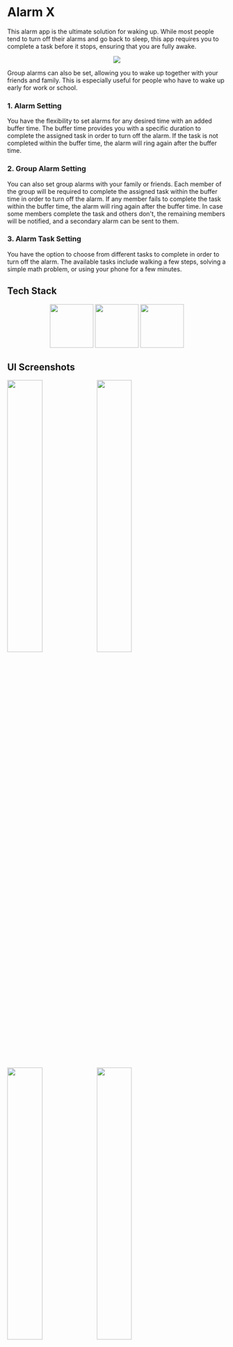 # Alarm X

This alarm app is the ultimate solution for waking up. While most people tend to turn off their alarms and go back to sleep, this app requires you to complete a task before it stops, ensuring that you are fully awake.

<p align="center">
<img src='https://media.tenor.com/XFu5B9-91t8AAAAM/sleeping-wake-up.gif'>
</p>

Group alarms can also be set, allowing you to wake up together with your friends and family. This is especially useful for people who have to wake up early for work or school.

### 1. Alarm Setting <br>
You have the flexibility to set alarms for any desired time with an added buffer time. The buffer time provides you with a specific duration to complete the assigned task in order to turn off the alarm. If the task is not completed within the buffer time, the alarm will ring again after the buffer time.

### 2. Group Alarm Setting <br>
You can also set group alarms with your family or friends. Each member of the group will be required to complete the assigned task within the buffer time in order to turn off the alarm. If any member fails to complete the task within the buffer time, the alarm will ring again after the buffer time. In case some members complete the task and others don't, the remaining members will be notified, and a secondary alarm can be sent to them.

### 3. Alarm Task Setting <br>
You have the option to choose from different tasks to complete in order to turn off the alarm. The available tasks include walking a few steps, solving a simple math problem, or using your phone for a few minutes.

## Tech Stack

<p align="center">
<img src="https://i.imgur.com/I6FNCiK.png" width="100" height="100" ></img>
<img src="https://i.imgur.com/QEzASqR.png" width="100" height="100" ></img>
<img src="https://www.gameartguppy.com/wp-content/uploads/2019/04/mascot_firebase-logo.png" height="100" width="100"></img>
</p>

## UI Screenshots

<div style="display:flex justify-content:center">
    <img src="https://www.linkpicture.com/q/WhatsApp-Image-2023-04-16-at-11.59.19-AM-1.jpeg" style="width:40%">
    <img src="https://www.linkpicture.com/q/WhatsApp-Image-2023-04-16-at-11.59.18-AM.jpeg" style="width:40%">
</div>
<br>
<div style="display:flex justify-content:center">
  <img src="https://www.linkpicture.com/q/WhatsApp-Image-2023-04-16-at-11.59.19-AM-2.jpeg" type="image" style="width:40%">
  <img src="https://www.linkpicture.com/q/WhatsApp-Image-2023-04-16-at-11.59.19-AM.jpeg" type="image" style="width:40%">
</div>

</p>

